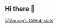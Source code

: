 ## Hi there 👋

[![Anurag's GitHub stats](https://github-readme-stats.vercel.app/api?username=bryzle)](https://github.com/anuraghazra/github-readme-stats)

<!--
**bryzle/bryzle** is a ✨ _special_ ✨ repository because its `README.md` (this file) appears on your GitHub profile.

Here are some ideas to get you started:

- 🔭 I’m currently working on ...
- 🌱 I’m currently learning ...
- 👯 I’m looking to collaborate on ...
- 🤔 I’m looking for help with ...
- 💬 Ask me about ...
- 📫 How to reach me: ...
- 😄 Pronouns: ...
- ⚡ Fun fact: ...
-->
